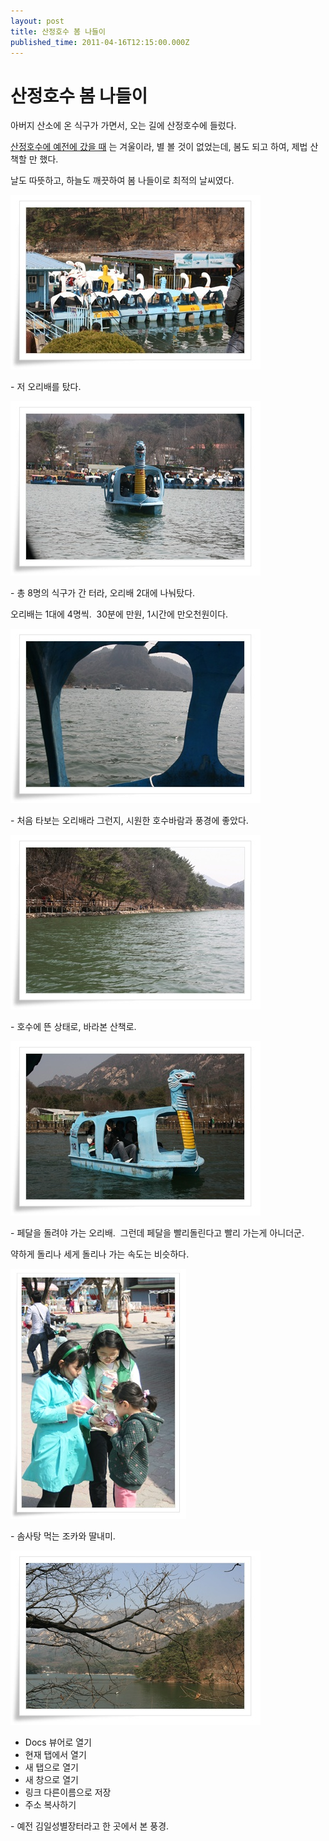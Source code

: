 ```yaml
---
layout: post
title: 산정호수 봄 나들이
published_time: 2011-04-16T12:15:00.000Z
---
```


# 산정호수 봄 나들이


아버지 산소에 온 식구가 가면서, 오는 길에 산정호수에 들렀다.

[산정호수에 예전에 갔을 때](../6166880.html) 는 겨울이라, 별 볼 것이 없었는데, 봄도 되고 하여, 제법 산책할 만 했다.

날도 따뜻하고, 하늘도 깨끗하여 봄 나들이로 최적의 날씨였다.

![](../pds/201104/12/80/a0109780_4da37609421ba.jpg)

\- 저 오리배를 탔다.

![](../pds/201104/12/80/a0109780_4da3761dd0a51.jpg)

\- 총 8명의 식구가 간 터라, 오리배 2대에 나눠탔다.

오리배는 1대에 4명씩.  30분에 만원, 1시간에 만오천원이다.

![](../pds/201104/12/80/a0109780_4da3762bd4ff2.jpg)

\- 처음 타보는 오리배라 그런지, 시원한 호수바람과 풍경에 좋았다.

![](../pds/201104/12/80/a0109780_4da37635e9131.jpg)

\- 호수에 뜬 상태로, 바라본 산책로.

![](../pds/201104/12/80/a0109780_4da3764500201.jpg)

\- 페달을 돌려야 가는 오리배.  그런데 페달을 빨리돌린다고 빨리 가는게 아니더군.

약하게 돌리나 세게 돌리나 가는 속도는 비슷하다.

![](../pds/201104/12/80/a0109780_4da3768a1ff0c.jpg)

\- 솜사탕 먹는 조카와 딸내미.

![](../pds/201104/12/80/a0109780_4da376b1760d9.jpg)

- Docs 뷰어로 열기
- 현재 탭에서 열기
- 새 탭으로 열기
- 새 창으로 열기
- 링크 다른이름으로 저장
- 주소 복사하기

\- 예전 김일성별장터라고 한 곳에서 본 풍경.

